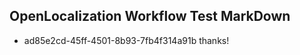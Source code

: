 ## OpenLocalization Workflow Test MarkDown
* ad85e2cd-45ff-4501-8b93-7fb4f314a91b thanks!

<!--HONumber=Aug16_HO4-->


